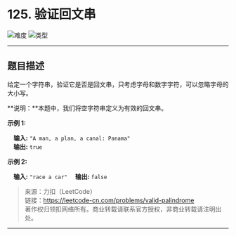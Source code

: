 # 125. 验证回文串

![难度](https://img.shields.io/badge/难度-简单-5cb85c.svg?logo=leetcode&style=flat)  ![类型](https://img.shields.io/badge/类型-指针对撞-violet.svg?style=flat)

---

## 题目描述

给定一个字符串，验证它是否是回文串，只考虑字母和数字字符，可以忽略字母的大小写。

**说明：**本题中，我们将空字符串定义为有效的回文串。

**示例 1:**

&emsp;**输入:** `"A man, a plan, a canal: Panama"`  
&emsp;**输出:** `true`

**示例 2:**

&emsp;**输入:** `"race a car"`
&emsp;**输出:** `false`

> 来源：力扣（LeetCode）  
> 链接：https://leetcode-cn.com/problems/valid-palindrome  
> 著作权归领扣网络所有。商业转载请联系官方授权，非商业转载请注明出处。  

---

